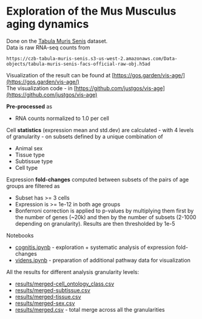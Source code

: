 # Exploration of the Mus Musculus aging dynamics
Done on the [Tabula Muris Senis](https://github.com/czbiohub/tabula-muris-senis) dataset.  
Data is raw RNA-seq counts from
```
https://czb-tabula-muris-senis.s3-us-west-2.amazonaws.com/Data-objects/tabula-muris-senis-facs-official-raw-obj.h5ad
```

Visualization of the result can be found at [https://gos.garden/vis-age/](https://gos.garden/vis-age/)  
The visualization code - in [https://github.com/justgos/vis-age](https://github.com/justgos/vis-age)

<!-- Gene annotations are from
```
ftp://ftp.ncbi.nih.gov/gene/DATA/GENE_INFO/Mammalia/Mus_musculus.gene_info.gz
``` -->

**Pre-processed** as  
- RNA counts normalized to 1.0 per cell

Cell **statistics** (expression mean and std.dev) are calculated - with 4 levels of granularity - on subsets defined by a unique combination of  
- Animal sex
- Tissue type
- Subtissue type
- Cell type

Expression **fold-changes** computed between subsets of the pairs of age groups are filtered as  
- Subset has >= 3 cells
- Expression is >= 1e-12 in both age groups
- Bonferroni correction is applied to p-values by multiplying them first by the number of genes (~20k) and then by the number of subsets (2-1000 depending on granularity). Results are then thresholded by 1e-5

<!-- Here're the largest 20 fold-changes.  
Columns are: tissue, subtissue, cell type, gene
![](./docs/dexpression.png) -->

Notebooks
- [cognitis.ipynb](./cognitis.ipynb) - exploration + systematic analysis of expression fold-changes
- [videns.ipynb](./videns.ipynb) - preparation of additional pathway data for visualization

All the results for different analysis granularity levels:
- [results/merged-cell_ontology_class.csv](./results/merged-cell_ontology_class.csv)  
- [results/merged-subtissue.csv](./results/merged-subtissue.csv)  
- [results/merged-tissue.csv](./results/merged-tissue.csv)  
- [results/merged-sex.csv](./results/merged-sex.csv)  
- [results/merged.csv](./results/merged.csv) - total merge across all the granularities  
<!-- All of them are marked as _low_ confidence as the expression means were only between 4 to 5 max(std. dev) apart -->
